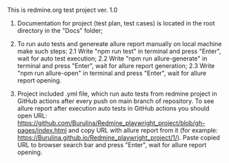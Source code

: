 This is redmine.org test project ver. 1.0
1. Documentation for project (test plan, test cases) is located in the root directory in the "Docs" folder;

2. To run auto tests and genereate allure report manually on local machine make such steps:
2.1 Write "npm run test" in terminal and press "Enter", wait for auto test execution;
2.2 Write "npm run allure-generate" in terminal and press "Enter", wait for allure report generation;
2.3 Write "npm run allure-open" in terminal and press "Enter", wait for allure report opening.

3. Project included .yml file, which run auto tests from redmine project in GitHub actions after every push on main branch of repository.
To see allure report after execution auto tests in GitHub actions you should open URL: https://github.com/Burulina/Redmine_playwright_project/blob/gh-pages/index.html and copy URL with allure report from it (for example: https://Burulina.github.io/Redmine_playwright_project/1/). Paste copied URL to browser search bar and press "Enter", wait for allure report opening.